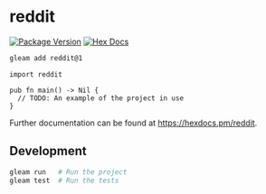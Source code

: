 # reddit

[![Package Version](https://img.shields.io/hexpm/v/reddit)](https://hex.pm/packages/reddit)
[![Hex Docs](https://img.shields.io/badge/hex-docs-ffaff3)](https://hexdocs.pm/reddit/)

```sh
gleam add reddit@1
```
```gleam
import reddit

pub fn main() -> Nil {
  // TODO: An example of the project in use
}
```

Further documentation can be found at <https://hexdocs.pm/reddit>.

## Development

```sh
gleam run   # Run the project
gleam test  # Run the tests
```
